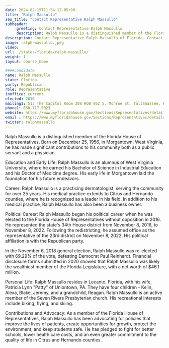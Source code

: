 ```yaml
---
date: 2024-02-15T11:54:12-05:00
title: "Ralph Massullo"
seo_title: "contact Representative Ralph Massullo"
subheader:
     greeting: Contact Representative Ralph Massullo
     description: Ralph Massullo is a distinguished member of the Florida House of Representatives. Born on December 25, 1956, in Morgantown, West Virginia. He assumed office as the representative of the 23rd district on November 8, 2022. His political affiliation is with the Republican party.
description: Contact Representative Ralph Massullo of Florida. Contact information for Ralph Massullo includes email address, phone number, and mailing address.
image: ralph-massullo.jpeg
video:
url:  /states/florida/ralph-massullo/
weight: 1
layout: course_home

####candidate
name: Ralph Massullo
state: Florida
party: Republican
role: Representative
inoffice: current
elected: 2016
mailing1: 513 The Capitol Room 308 HOB 402 S. Monroe St. Tallahassee, FL 32399-1300
phone1: 850-717-5023
website: https://www.myfloridahouse.gov/Sections/Representatives/details.aspx?MemberId=4624&LegislativeTermId=90/
email : https://www.myfloridahouse.gov/Sections/Representatives/details.aspx?MemberId=4624&LegislativeTermId=90/
twitter: ralphmassullo
---
```


Ralph Massullo is a distinguished member of the Florida House of Representatives. Born on December 25, 1956, in Morgantown, West Virginia, he has made significant contributions to his community both as a public servant and a physician.

Education and Early Life:
Ralph Massullo is an alumnus of West Virginia University, where he earned his Bachelor of Science in Industrial Education and his Doctor of Medicine degree. His early life in Morgantown laid the foundation for his future endeavors.

Career:
Ralph Massullo is a practicing dermatologist, serving the community for over 25 years. His medical practice extends to Citrus and Hernando counties, where he is recognized as a leader in his field. In addition to his medical practice, Ralph Massullo has also been a business owner.

Political Career:
Ralph Massullo began his political career when he was elected to the Florida House of Representatives without opposition in 2016. He represented the state's 34th House district from November 8, 2016, to November 8, 2022. Following the redistricting, he assumed office as the representative of the 23rd district on November 8, 2022. His political affiliation is with the Republican party.

In the November 6, 2018 general election, Ralph Massullo was re-elected with 69.29% of the vote, defeating Democrat Paul Reinhardt. Financial disclosure forms submitted in 2020 showed that Ralph Massullo was likely the wealthiest member of the Florida Legislature, with a net worth of $46.1 million.

Personal Life:
Ralph Massullo resides in Lecanto, Florida, with his wife, Patricia Lynn "Patty" of Uniontown, PA. They have four children - Kelin, Alexa, Blake, Jeremy, and a grandchild, Reagan. Ralph Massullo is an active member of the Seven Rivers Presbyterian church. His recreational interests include biking, flying, and skiing.

Contributions and Advocacy:
As a member of the Florida House of Representatives, Ralph Massullo has been advocating for policies that improve the lives of patients, create opportunities for growth, protect the environment, and keep students safe. He has pledged to fight for better schools, lower health care costs, and an even greater commitment to the quality of life in Citrus and Hernando counties.
